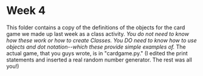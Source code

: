 # Week 4

This folder contains a copy of the definitions of the objects for the card game we made up last week as a class activity. *You do not need to know how these work or how to create Classes. You DO need to know how to use objects and dot notation--which these provide simple examples of.* The actual game, that you guys wrote, is in "cardgame.py." (I edited the print statements and inserted a real random number generator. The rest was all you!)

